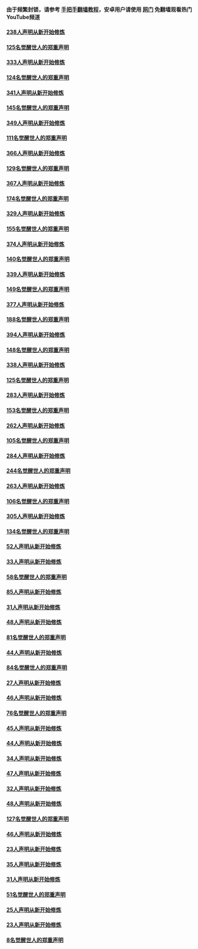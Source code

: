 #### 由于频繁封锁，请参考 [手把手翻墙教程](https://github.com/gfw-breaker/guides/wiki/)，安卓用户请使用 [网门](https://github.com/gfw-breaker/nogfw/blob/master/dl.md?t=07060100) 免翻墙观看热门YouTube频道 

#### [238人声明从新开始修炼](../pages/91/427767.md?t=07060100) 

#### [125名觉醒世人的郑重声明](../pages/91/427766.md?t=07060100) 

#### [333人声明从新开始修炼](../pages/91/427525.md?t=07060100) 

#### [124名觉醒世人的郑重声明](../pages/91/427524.md?t=07060100) 

#### [341人声明从新开始修炼](../pages/91/427255.md?t=07060100) 

#### [145名觉醒世人的郑重声明](../pages/91/427254.md?t=07060100) 

#### [349人声明从新开始修炼](../pages/91/426969.md?t=07060100) 

#### [111名觉醒世人的郑重声明](../pages/91/426968.md?t=07060100) 

#### [366人声明从新开始修炼](../pages/91/426737.md?t=07060100) 

#### [129名觉醒世人的郑重声明](../pages/91/426736.md?t=07060100) 

#### [367人声明从新开始修炼](../pages/91/426421.md?t=07060100) 

#### [174名觉醒世人的郑重声明](../pages/91/426420.md?t=07060100) 

#### [329人声明从新开始修炼](../pages/91/426139.md?t=07060100) 

#### [155名觉醒世人的郑重声明](../pages/91/426138.md?t=07060100) 

#### [374人声明从新开始修炼](../pages/91/425811.md?t=07060100) 

#### [140名觉醒世人的郑重声明](../pages/91/425810.md?t=07060100) 

#### [339人声明从新开始修炼](../pages/91/425690.md?t=07060100) 

#### [149名觉醒世人的郑重声明](../pages/91/425689.md?t=07060100) 

#### [377人声明从新开始修炼](../pages/91/424867.md?t=07060100) 

#### [188名觉醒世人的郑重声明](../pages/91/424866.md?t=07060100) 

#### [394人声明从新开始修炼](../pages/91/423914.md?t=07060100) 

#### [148名觉醒世人的郑重声明](../pages/91/423913.md?t=07060100) 

#### [338人声明从新开始修炼](../pages/91/423540.md?t=07060100) 

#### [125名觉醒世人的郑重声明](../pages/91/423539.md?t=07060100) 

#### [283人声明从新开始修炼](../pages/91/423296.md?t=07060100) 

#### [153名觉醒世人的郑重声明](../pages/91/423295.md?t=07060100) 

#### [262人声明从新开始修炼](../pages/91/423004.md?t=07060100) 

#### [105名觉醒世人的郑重声明](../pages/91/423003.md?t=07060100) 

#### [284人声明从新开始修炼](../pages/91/422707.md?t=07060100) 

#### [244名觉醒世人的郑重声明](../pages/91/422706.md?t=07060100) 

#### [263人声明从新开始修炼](../pages/91/422553.md?t=07060100) 

#### [106名觉醒世人的郑重声明](../pages/91/422552.md?t=07060100) 

#### [305人声明从新开始修炼](../pages/91/422153.md?t=07060100) 

#### [134名觉醒世人的郑重声明](../pages/91/422152.md?t=07060100) 

#### [52人声明从新开始修炼](../pages/91/421846.md?t=07060100) 

#### [33人声明从新开始修炼](../pages/91/421804.md?t=07060100) 

#### [58名觉醒世人的郑重声明](../pages/91/421845.md?t=07060100) 

#### [85人声明从新开始修炼](../pages/91/421769.md?t=07060100) 

#### [31人声明从新开始修炼](../pages/91/421763.md?t=07060100) 

#### [48人声明从新开始修炼](../pages/91/421605.md?t=07060100) 

#### [81名觉醒世人的郑重声明](../pages/91/421656.md?t=07060100) 

#### [44人声明从新开始修炼](../pages/91/421544.md?t=07060100) 

#### [84名觉醒世人的郑重声明](../pages/91/421543.md?t=07060100) 

#### [27人声明从新开始修炼](../pages/91/421465.md?t=07060100) 

#### [46人声明从新开始修炼](../pages/91/421454.md?t=07060100) 

#### [76名觉醒世人的郑重声明](../pages/91/421453.md?t=07060100) 

#### [45人声明从新开始修炼](../pages/91/421452.md?t=07060100) 

#### [44人声明从新开始修炼](../pages/91/421422.md?t=07060100) 

#### [34人声明从新开始修炼](../pages/91/421322.md?t=07060100) 

#### [47人声明从新开始修炼](../pages/91/421264.md?t=07060100) 

#### [32人声明从新开始修炼](../pages/91/421225.md?t=07060100) 

#### [48人声明从新开始修炼](../pages/91/421202.md?t=07060100) 

#### [127名觉醒世人的郑重声明](../pages/91/421224.md?t=07060100) 

#### [46人声明从新开始修炼](../pages/91/421203.md?t=07060100) 

#### [23人声明从新开始修炼](../pages/91/421138.md?t=07060100) 

#### [35人声明从新开始修炼](../pages/91/421122.md?t=07060100) 

#### [31人声明从新开始修炼](../pages/91/421081.md?t=07060100) 

#### [51名觉醒世人的郑重声明](../pages/91/421080.md?t=07060100) 

#### [25人声明从新开始修炼](../pages/91/421020.md?t=07060100) 

#### [23人声明从新开始修炼](../pages/91/420884.md?t=07060100) 

#### [8名觉醒世人的郑重声明](../pages/91/420883.md?t=07060100) 

